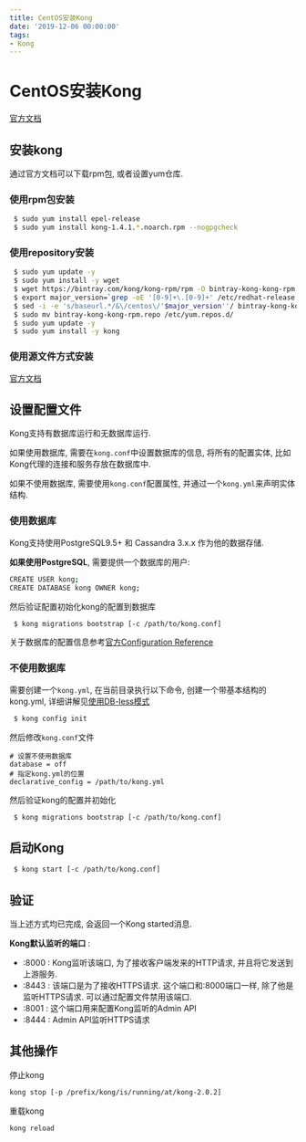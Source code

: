 ```yaml
---
title: CentOS安装Kong
date: '2019-12-06 00:00:00'
tags:
- Kong
---
```

# CentOS安装Kong
[官方文档](https://docs.konghq.com/install/centos/?_ga=2.51988716.410555930.1575358940-2064656638.1575358940)

## 安装kong
通过官方文档可以下载rpm包, 或者设置yum仓库.

### 使用rpm包安装
```bash
 $ sudo yum install epel-release
 $ sudo yum install kong-1.4.1.*.noarch.rpm --nogpgcheck
```

### 使用repository安装
```bash
 $ sudo yum update -y
 $ sudo yum install -y wget
 $ wget https://bintray.com/kong/kong-rpm/rpm -O bintray-kong-kong-rpm.repo
 $ export major_version=`grep -oE '[0-9]+\.[0-9]+' /etc/redhat-release | cut -d "." -f1`
 $ sed -i -e 's/baseurl.*/&\/centos\/'$major_version''/ bintray-kong-kong-rpm.repo
 $ sudo mv bintray-kong-kong-rpm.repo /etc/yum.repos.d/
 $ sudo yum update -y
 $ sudo yum install -y kong
```

### 使用源文件方式安装
[官方文档](https://docs.konghq.com/install/source/)

## 设置配置文件
Kong支持有数据库运行和无数据库运行.

如果使用数据库, 需要在```kong.conf```中设置数据库的信息, 将所有的配置实体, 比如Kong代理的连接和服务存放在数据库中.

如果不使用数据库, 需要使用```kong.conf```配置属性, 并通过一个```kong.yml```来声明实体结构.

### 使用数据库
Kong支持使用PostgreSQL9.5+ 和 Cassandra 3.x.x 作为他的数据存储.

**如果使用PostgreSQL**, 需要提供一个数据库的用户:
```bash
CREATE USER kong;
CREATE DATABASE kong OWNER kong;
```
然后验证配置初始化kong的配置到数据库
```bash
 $ kong migrations bootstrap [-c /path/to/kong.conf]
```

关于数据库的配置信息参考[官方Configuration Reference](https://docs.konghq.com/1.4.x/configuration/#datastore-section)

### 不使用数据库
需要创建一个```kong.yml```, 在当前目录执行以下命令, 创建一个带基本结构的kong.yml, 详细讲解见[使用DB-less模式]()
```bash
 $ kong config init
```

然后修改```kong.conf```文件
```properties
# 设置不使用数据库
database = off
# 指定kong.yml的位置
declarative_config = /path/to/kong.yml
```
然后验证kong的配置并初始化
```bash
 $ kong migrations bootstrap [-c /path/to/kong.conf]
```

## 启动Kong
```bash
 $ kong start [-c /path/to/kong.conf]
```

## 验证

当上述方式均已完成, 会返回一个Kong started消息.

**Kong默认监听的端口** : 

- :8000 : Kong监听该端口, 为了接收客户端发来的HTTP请求, 并且将它发送到上游服务.
- :8443 : 该端口是为了接收HTTPS请求. 这个端口和:8000端口一样, 除了他是监听HTTPS请求. 可以通过配置文件禁用该端口.
- :8001 : 这个端口用来配置Kong监听的Admin API
- :8444 : Admin API监听HTTPS请求

## 其他操作
停止kong
```bash
kong stop [-p /prefix/kong/is/running/at/kong-2.0.2]
```

重载kong
```bash
kong reload
```
